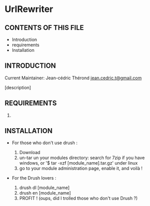 UrlRewriter
=====================

CONTENTS OF THIS FILE
---------------------

 * Introduction
 * requirements
 * Installation


INTRODUCTION
------------

Current Maintainer: Jean-cédric Thérond <jean.cedric.t@gmail.com>

[description]



REQUIREMENTS
------------

1. 



INSTALLATION
------------

* For those who don't use drush :
  1. Download
  2. un-tar un your modules directory: search for 7zip if you have windows, or
      '$ tar -xzf [module_name].tar.gz' under linux
  3. go to your module administration page, enable it, and voilà !

* For the Drush lovers :
  1. drush dl [module_name]
  2. drush en [module_name]
  3. PROFIT ! (oups, did I trolled those who don't use Drush ?)
